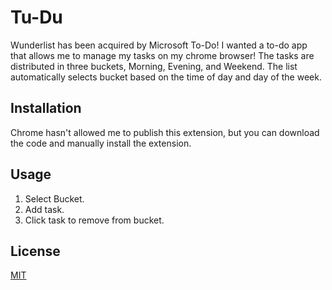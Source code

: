 # Tu-Du

Wunderlist has been acquired by Microsoft To-Do! 
I wanted a to-do app that allows me to manage my tasks on my chrome browser! 
The tasks are distributed in three buckets, Morning, Evening, and Weekend. 
The list automatically selects bucket based on the time of day and day of the week.

## Installation
Chrome hasn't allowed me to publish this extension, but you can download the code and manually install the extension.

## Usage

1. Select Bucket.
2. Add task.
3. Click task to remove from bucket.

## License
[MIT](https://choosealicense.com/licenses/mit/)

